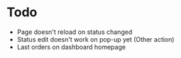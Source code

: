 # Todo
- Page doesn't reload on status changed
- Status edit doesn't work on pop-up yet (Other action)
- Last orders on dashboard homepage
